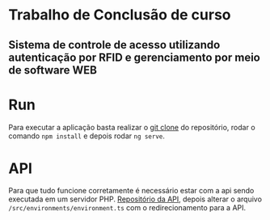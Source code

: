 # Trabalho de Conclusão de curso

## Sistema de controle de acesso utilizando autenticação por RFID e gerenciamento por meio de software WEB

# Run

Para executar a aplicação basta realizar o [git clone](https://github.com/viniciusrufop/controle_acesso_angular.git) do repositório, rodar o comando `npm install` e depois rodar `ng serve`.

# API

Para que tudo funcione corretamente é necessário estar com a api sendo executada em um servidor PHP. [Repositório da API](https://github.com/viniciusrufop/controle_acesso_lumen.git), depois alterar o arquivo `/src/environments/environment.ts` com o redirecionamento para a API.
